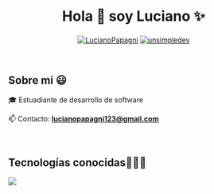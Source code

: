<h1 align="center">Hola 👋  soy Luciano ✨ </h1> 

<p align="center">
<a href="www.linkedin.com/in/luciano-papagni" target="blank"><img align="center" src="https://img.shields.io/badge/LinkedIn-0077B5?style=for-thebadge&logo=linkedin&logoColor=white" alt="LucianoPapagni"/></a>
<a href="https://linkedin.com/in/unsimpledev" target="blank"><img align="center" src="https://img.shields.io/badge/LinkedIn-0077B5?style=for-the-badge&logo=linkedin&logoColor=white" alt="unsimpledev"/></a>
  </p>
<br>
<h2>Sobre mi 😃</h2>
<!--Intro start-->

<p align="left">
🎓 Estuadiante de desarrollo de software

📫 Contacto: **lucianopapagni123@gmail.com**
<!--Intro end-->
  </p>
<br>

<h2 >Tecnologías conocidas👨🏻‍💻</h2>
<!--tech stack icons-->
<p align="left">
  <a href="https://skillicons.dev">
    <img src="https://skillicons.dev/icons?i=flutter,py,css,html,js,nodejs,mysql,github,vscode,linux" />
  </a>
</p>
<br>    
<!--- stats (end) -->
